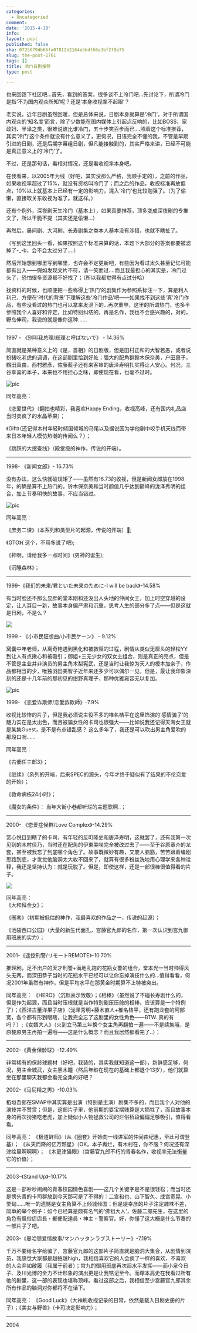 ```yaml
---
categories:
  - Uncategoried
comment: 
date: '2015-4-10'
info: 
layout: post
published: false
sha: 0725679db66fa07812b2164e5bdf66a3bf2f9e75
slug: the-post-1761
tags: []
title: 冷门日剧推荐
type: post

---
```



也来回馈下社区吧...首先，看到的答案，很多谈不上冷门吧...先讨论下，所谓冷门是指‘不为国内观众所知’呢？还是‘本身收视率不起眼’？

老实说，近年日剧虽然回暖，但是总体来说，日剧本身就算是‘冷门’，对于所谓国内观众的’知名度‘而言，除了少数能在国内媒体上引起点反响的，比如BOSS、家政妇、半泽之类，很难说谁比谁冷门，五十步笑百步而已....照着这个标准推荐，其实’冷门‘这个条件就没有什么意义了，更何况，日语完全不懂的我，不管是早期引进的日剧，还是后期字幕组日剧，但凡能接触到的，其实严格来讲，已经不可能是真正意义上的‘冷门’了。

不过，还是那句话，看相对情况，还是看收视率本身吧。

在我看来，以2005年为线（好吧，其实没那么严格，我顺手定的），之前的作品，如果收视率超过了15%，就没有资格叫冷门了；而之后的作品，收视标准再放低点，10%以上就基本上已经有一定的影响力，混入‘冷门’也比较勉强了。（为了偷懒，直接取关东收视为准了。就这样。）

还有个例外，深夜剧天生冷门（基本上），如果真要推荐，顶多变成深夜剧的专推文了，所以干脆不提（其实还是偷懒...）

再然后，晨间剧、大河剧、长寿剧集之类本人基本没有涉猎，也就不瞎扯了。

（写到这里回头一看，如果按照这个标准来算的话，本题下大部分的答案都要被滤掉了-_-b，会不会太过分了....）

然后开始想到哪里写到哪里，也许会不定更新吧，有些因为看过太久甚至记忆可能都有出入——假如发现文片不符，请一笑而过....而且我最担心的其实是，冷门过头了，恐怕很多资源都不好找了；（所以我都觉得有点过分哈）

找资料的时候，也顺便把一些称得上‘热门’的剧集作为参照系标注一下，算是利人利己，方便在‘时代的背景’下理解这些‘冷门作品’吧——如果找不到这些'真'冷门作品，有些没看过的热门也可以拿来发泄下的...再次重申，这里的所谓热门，也多半参照我个人喜好和评定，比如特别纠结的，再是名作，我也不会感兴趣的，对的，野岛伸司，我说的就是像你这种……

----

1997 - 《别叫我总理/総理と呼ばないで》 - 14.36%

简直就是某种意义上的《是，首相》的日剧版，但是田村正和的大智若愚，或者说扮猪吃老虎的调调，在这部剧里恰到好处；强大的配角群鈴木保奈美，户田惠子，鶴田真由，西村雅彥，佐藤藍子还有来客串的唐泽寿明扎实得让人安心。何况，三谷幸喜的本子，本来也不用担心乏味，即使现在看，也毫不过时。

![pic](http://r4.ykimg.com/050E000052D8947F6758394B33020484)

同年高亮：

《恋爱世代》（翻拍也精彩，我喜欢Happy Ending，收视高峰，还有国内礼品店当时卖疯了的水晶苹果）；

《Gift》（还记得木村年轻时倾国倾城的马尾以及据说因为学他剧中咬手机天线而带来日本年轻人模仿热潮的传闻么？）；

《跳跃的大搜查线》（殿堂级的神作，传说的开端）。


----

1998- 《新闻女郎》- 16.73% 

没有办法，这么快就破规矩了——虽然有16.73的收视，但是新闻女郎放在1998年，的确是算不上热门的。铃木保奈美和当时颜值几乎达到巅峰的泷泽秀明的组合，加上节奏明快的故事，不应当错过。

![pic](http://i889.photobucket.com/albums/ac96/tsukojun/Wretch%20Album/xinwennvlang_zps9faa7b2c.jpg)


同年高亮： 

《庶务二课》（本系列和类型片的起源，传说的开端）;

《GTO》( 这个，不用多说了吧);

《神啊，请给我多一点时间》(男神的诞生);

《沉睡森林》；


----


1999-《我们的未来/君といた未来のために-I will be back》-14.58%

有当时脸还不那么显胖的堂本刚和还没出人头地的仲间女王，加上时空穿越的设定，让人耳目一新，故事本身偏严肃和沉重，思考人生的部分多了点——但是这就是日剧，不是么？

![](http://blogimg.goo.ne.jp/user_image/19/7d/30341dd9320dbb4a355d372b25ee8e71.jpg) 

1999 - 《小市民狂想曲/小市民ケーン》 - 9.12%


窝囊中年老师，从离奇艳遇到黑化和被救赎的过程，剧情从类似无厘头的轻松YY到让人有点揪心和被吸引；御姐+三无少女的双女主组合，则是真正的亮点，但是不管是主业并非演员的男主角木梨宪武，还是当时让我惊为天人的榎本加奈子，作品都相当的少，唯独羽田美智子近年来还多少可以偶尔一见，但是，最让我印象深刻的还是十几年前的那初见的绀野真理子，那种优雅雍容无以复加。

![pic](http://r3.ykimg.com/050E000052E613726758397D710E3070) 

1999- 《恋爱诈欺师/恋愛詐欺師》-7.9%

收视比较惨的片子，但是我必须说主役不多的椎名桔平在这里饰演的‘感情骗子’的魅力实在是太出色，而且被骗女性的卡司也很强大——比如说我还记得天海女王就是某集Guest，是不是有点错乱感？ 这么多年了，我还是可以吹出男主角爱吹的那段口哨……


同年高亮：

《古佃任三郎3》；

《继续》（系列的开端，后来SPEC的源头，今年才终于疑似有了结果的不伦恋爱的开始）；

《救命病栋24小时》；

《魔女的条件》： 当年大街小巷都听烂的主题歌啊..；


----

2000- 《恋爱症候群/Love Complex》-14.29%

赏心悦目到瞎了的卡司，有年轻的反町隆史和唐泽寿明，这就罢了，还有我第一次见到的木村佳乃，当时还在配角的伊東美咲完全被改过去了——至于谷原章介的龙套，甚至被我忘了到底哪个角色了。故事既微妙有趣，又废人脑筋，苦苦跟着编剧思路到底，才发觉他脑洞太大收不回来了，就算有很多粉丝洗地用心理学来各种诠释，我还是坚持认为：就是玩脱了。但是，即使这样，还是一部很棒很值得看的片子。

![](http://upload.72177.com/2013/0406/1365256647447.jpg) 


同年高亮：    
《大和拜金女》；

《圈套》（初期被低估的神作，我最喜欢的作品之一，传说的起源）；

《池袋西口公园》（大量的新生代面孔，宫藤官九郎的名作，第一次认识到宫九御用班底的实力）；

----

2001-《遥控刑警/リモートREMOTE》-10.70%

推理剧，足不出户的天才刑警+满地乱跑的花瓶女警的组合，堂本光一当时帅得风头无两，而深田恭子当时的花瓶水平已经可以让你忘掉演技什么的…值得看看，何况2001年虽然有神作，但是平均水平在那黄金时期算不上特被突出。

同年高亮：
《HERO》（沉默表示致敬）；《相棒》（虽然说了不碰长寿剧什么的，但是作为起源，而且当时压根就是当作特别剧压压舱的相棒，应该算是一个特例了）；《西洋古董洋果子店》（泷泽秀明+藤木直人+椎名桔平，还有跑龙套的阿部宽，各个都有形到眼瞎，让我完全忘了这剧里的女性角色——BTW. 真的有吗？）;《女婿大人》（火到立马第三年换个女主角再翻拍一遍——不是续集哦，是原梗原男主再拍一遍哦——这是什么概念？而且我居然都看完了..）；

----

2002-《黄金保龄球》-12.49%

非常稀有的保龄球题材（好吧，我装的，其实我就知道这一部），新鲜感足够，何况，男主金城武，女主黑木瞳（然后年龄在现在的基础上都退个13岁），他们就算坐在那里聊天我都会看完全集的好吧？



2002-《马屁精之男》-10.03%

稻垣吾郎在SMAP中其实算是出演（特别是主演）剧集不多的，而且我个人对他的演技并不赞赏；但是，这部片子里，他前期的耍宝摆贱算是大牺牲了，而且故事本身的再次扮猪吃老虎，加上疑似小人物拯救公司的烂俗桥段偏偏足够吸引，值得看看。



同年高亮：
《极道鲜师》（从《圈套》开始向一线进军的仲间由纪惠，至此可谓登基）；
《从天而降的亿万颗星》（OK，本子再烂，有木村在，你不服？何况还有深津绘里啊啊啊）；
《木更津猫眼》（宫藤官九郎不朽的青春名作，收视率无法衡量它的价值）；

----

2003-《Stand Up》-10.17%

这是一部吵吵闹闹的青春校园情色喜剧——这几个关键字是不是很轻松；而当时还是愣头青的卡司群放到今天那可是了不得的：二宫和也、山下智久、成宫宽晃、小栗旬……唯一的遗憾是女主角算不上倾城倾国；但是堤幸彦的片子注定趣味不差，简单的举个例子：如今已经算是颇有名气的‘佛祖大人’，佐藤二郎先生，在这里的角色有風俗店店長・郵便配達員・神主・警察官。好，你懂了这大概是什么节奏的一部片子了吧。



2003-《曼哈顿爱情故事/マンハッタンラブストーリー》-7.19%

千万不要给名字给骗了，宫藤官九郎的这部片子简直就是脑洞大集合，从剧情到演员，我感觉大家都是越拍越high，我相信喜欢它的人会疯了一样的喜欢，不喜欢的人会弃如敝履（我属于前者）；宫九的御用班底再次超水平发挥——而小泉今日子、及川光博的全力不计形象的演出更是让我铭记至今。而塚本高史在我看过所有他的剧里，这一部的表现也堪称顶峰。看过这部之后，我相信至少宫藤官九郎其余所有作品的脑洞对你都将不在话下。

同年高亮：
《Good Luck》（大神刷收视记录的日常，依然是载入日剧史册的片子）；《美女与野兽》（卡司决定影响力）；

----

2004








